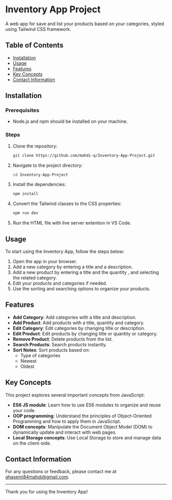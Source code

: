 # Inventory App Project

A web app for save and list your products based on your categories, styled using Tailwind CSS framework.

## Table of Contents

- [Installation](#installation)
- [Usage](#usage)
- [Features](#features)
- [Key Concepts](#key-concepts)
- [Contact Information](#contact-information)

## Installation

### Prerequisites

- Node.js and npm should be installed on your machine.

### Steps

1. Clone the repository:
    ```bash
    git clone https://github.com/mahdi-q/Inventory-App-Project.git
    ```
2. Navigate to the project directory:
    ```bash
    cd Inventory-App-Project
    ```
3. Install the dependencies:
    ```bash
    npm install
    ```
4. Convert the Tailwind classes to the CSS properties:
    ```bash
    npm run dev
    ```
5. Run the HTML file with live server extention in VS Code.

## Usage

To start using the Inventory App, follow the steps below:

1. Open the app in your browser.
2. Add a new category by entering a title and a description.
3. Add a new product by entering a title and the quantity , and selecting the related category.
4. Edit your products and categories if needed.
5. Use the sorting and searching options to organize your products.

## Features

- **Add Category**: Add categories with a title and description.
- **Add Product**: Add products with a title, quantity and category.
- **Edit Category**: Edit categories by changing title or description.
- **Edit Product**: Edit products by changing title or quantity or category.
- **Remove Product**: Delete products from the list.
- **Search Products**: Search products instantly. 
- **Sort Notes**: Sort products based on:
  - Type of categories
  - Newest
  - Oldest

## Key Concepts

This project explores several important concepts from JavaScript:

- **ES6 JS module**: Learn how to use ES6 modules to organize and reuse your code.
- **OOP programming**: Understand the principles of Object-Oriented Programming and how to apply them in JavaScript.
- **DOM concepts**: Manipulate the Document Object Model (DOM) to dynamically update and interact with web pages.
- **Local Storage concepts**: Use Local Storage to store and manage data on the client-side.

## Contact Information

For any questions or feedback, please contact me at [ghasemi84mahdi@gmail.com](mailto:ghasemi84mahdi@gmail.com).

---

Thank you for using the Inventory App!

